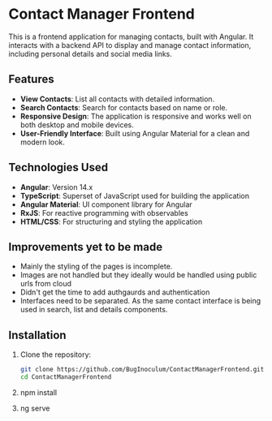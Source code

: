 # Contact Manager Frontend

This is a frontend application for managing contacts, built with Angular. It interacts with a backend API to display and manage contact information, including personal details and social media links.

## Features

- **View Contacts**: List all contacts with detailed information.
- **Search Contacts**: Search for contacts based on name or role.
- **Responsive Design**: The application is responsive and works well on both desktop and mobile devices.
- **User-Friendly Interface**: Built using Angular Material for a clean and modern look.

## Technologies Used

- **Angular**: Version 14.x
- **TypeScript**: Superset of JavaScript used for building the application
- **Angular Material**: UI component library for Angular
- **RxJS**: For reactive programming with observables
- **HTML/CSS**: For structuring and styling the application


## Improvements yet to be made

- Mainly the styling of the pages is incomplete.
- Images are not handled but they ideally would be handled using public urls from cloud
- Didn't get the time to add authgaurds and authentication
- Interfaces need to be separated. As the same contact interface is being used in search, list and details components.

## Installation

1. Clone the repository:

   ```bash
   git clone https://github.com/BugInoculum/ContactManagerFrontend.git
   cd ContactManagerFrontend

2. npm install

3. ng serve
